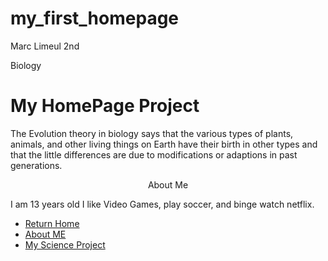 # my_first_homepage
 Marc Limeul 2nd  
<head> Biology
</head>
<br
<hr>
<h1> My HomePage Project </h1>
<p>The Evolution  theory in biology says that the various types of plants, animals, and other living things on Earth have their birth   in other  types and that the little differences are due to modifications or adaptions  in past generations.  </P>
<p> <center> About Me </center></p>
<a
<body bgcolor= "Blue" >
</body>
<p> <font color> I am 13 years old I like Video Games, play soccer, and binge watch netflix. </font</P>
<!DOCTYPE html>
<html>
<head>
<title>Navigation Bar Exampe</title
<link rel="stylesheet" type="text/css" href="css/navigation_bar.css">
<meta name="description" content="Navigation Bar Example">
<meta name="keywords" content="html,css,school,project,science,computers,technology">
<meta name="author" content="Ryan Kelley">
</head>
<body>
<ul>
<li><a href="index.html">Return Home</a></li>
<li><a href="about_me.html">About ME</a></li>
<li><a href="science.html">My Science Project</a></li>
</ul>


</body>
</html>
